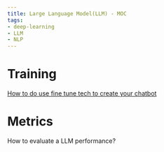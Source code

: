```yaml
---
title: Large Language Model(LLM) - MOC
tags:
- deep-learning
- LLM
- NLP
---
```


# Training

[How to do use fine tune tech to create your chatbot](Deep_Learning_And_Machine_Learning/LLM/train/how_to_fine_tune.md)

# Metrics

How to evaluate a LLM performance?
